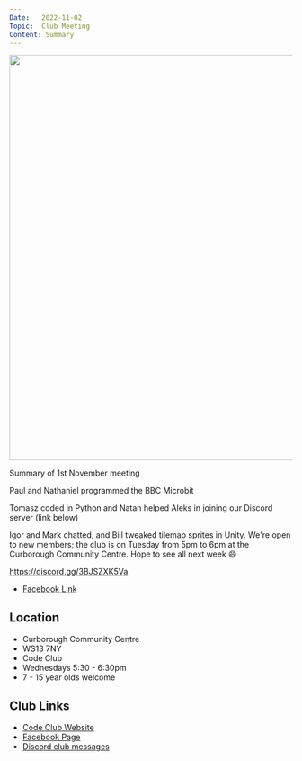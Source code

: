 ```yaml
---
Date:   2022-11-02
Topic:  Club Meeting
Content: Summary
---
```

[<img width="1280px" height="720" src="https://scontent.fbhx6-1.fna.fbcdn.net/v/t39.30808-6/312235875_630291448789280_5998529544043601415_n.jpg?stp=dst-jpg_p720x720&_nc_cat=105&ccb=1-7&_nc_sid=5f2048&_nc_ohc=gdhzJQcKt00AX_urLi_&_nc_ht=scontent.fbhx6-1.fna&edm=AKK4YLsEAAAA&oh=00_AfChxigFj7iJKLcB_mXSMTJHZja8RgDPGwMbeydG_5ZiOw&oe=652B2A6D"/>](https://scontent.fbhx6-1.fna.fbcdn.net/v/t39.30808-6/312235875_630291448789280_5998529544043601415_n.jpg?stp=dst-jpg_p720x720&_nc_cat=105&ccb=1-7&_nc_sid=5f2048&_nc_ohc=gdhzJQcKt00AX_urLi_&_nc_ht=scontent.fbhx6-1.fna&edm=AKK4YLsEAAAA&oh=00_AfChxigFj7iJKLcB_mXSMTJHZja8RgDPGwMbeydG_5ZiOw&oe=652B2A6D)

Summary of 1st November meeting 

Paul and Nathaniel programmed the BBC Microbit 

Tomasz coded in Python and Natan helped Aleks in joining our Discord server (link below)

Igor and Mark chatted, and Bill tweaked tilemap sprites in Unity.
We're open to new members; the club is on Tuesday from 5pm to 6pm at the Curborough Community Centre.
Hope to see all next week 😄

https://discord.gg/3BJSZXK5Va

* [Facebook Link](https://www.facebook.com/720665616418529/posts/630292265455865)

## Location

* Curborough Community Centre
* WS13 7NY
* Code Club
* Wednesdays 5:30 - 6:30pm
* 7 - 15 year olds welcome

## Club Links

* [Code Club Website](https://lichfield-code-club.github.io/)
* [Facebook Page](https://www.facebook.com/LichfieldCoders)
* [Discord club messages](https://discord.gg/szz6xGK)
